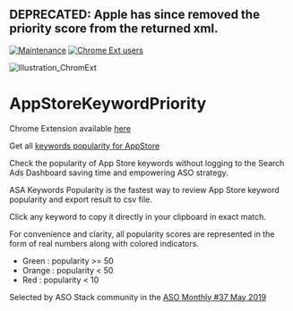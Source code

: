 ## DEPRECATED: Apple has since removed the priority score from the returned xml.

[![Maintenance](https://img.shields.io/badge/Maintained%3F-yes-green.svg)](https://github.com/marshallino16/AppStoreKeywordPriority/graphs/commit-activity)
[![Chrome Ext users](https://img.shields.io/chrome-web-store/users/lmnofaonlcdoajbionddgiicggbhlgdj.svg?label=users)](https://chrome.google.com/webstore/detail/apple-search-ads-keywords/lmnofaonlcdoajbionddgiicggbhlgdj)

![Illustration_ChromExt](https://user-images.githubusercontent.com/1506323/73466362-10823680-4382-11ea-9269-1723f0af3246.png)


# AppStoreKeywordPriority

Chrome Extension available [here](https://chrome.google.com/webstore/detail/apple-search-ads-keywords/lmnofaonlcdoajbionddgiicggbhlgdj)

Get all [keywords popularity for AppStore](https://medium.com/@searchads/popularity-vs-priority-52eafe1000cf)

Check the popularity of App Store keywords without logging to the Search Ads Dashboard saving time and empowering ASO strategy.

ASA Keywords Popularity is the fastest way to review App Store keyword popularity and export result to csv file.

Click any keyword to copy it directly in your clipboard in exact match.

For convenience and clarity, all popularity scores are represented in the form of real numbers along with colored indicators.

* Green : popularity >= 50
* Orange : popularity < 50
* Red : popularity < 10

Selected by ASO Stack community in the  [ASO Monthly #37 May 2019](https://asostack.com/aso-monthly-37-june-2019-insights-from-google-i-o-2019-trump-blacklist-effects-getting-ready-81a70704121e)
